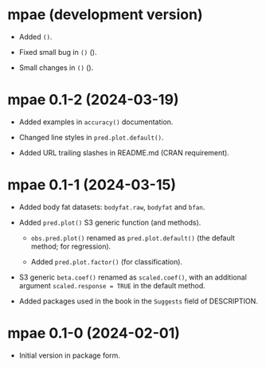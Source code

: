 # mpae (development version)

* Added `()`.

* Fixed small bug in `()`
  ().
  
* Small changes in `()`
  ().


# mpae 0.1-2 (2024-03-19)

* Added examples in `accuracy()` documentation.

* Changed line styles in `pred.plot.default()`.

* Added URL trailing slashes in README.md
  (CRAN requirement).


# mpae 0.1-1 (2024-03-15) 

* Added body fat datasets: `bodyfat.raw`, `bodyfat` and `bfan`.

* Added `pred.plot()` S3 generic function (and methods).

  - `obs.pred.plot()` renamed as `pred.plot.default()` 
     (the default method; for regression).

  -  Added `pred.plot.factor()` (for classification).

* S3 generic `beta.coef()` renamed as `scaled.coef()`, 
  with an additional argument `scaled.response = TRUE`
  in the default method.

* Added packages used in the book in the `Suggests` field of DESCRIPTION.


# mpae 0.1-0 (2024-02-01) 

* Initial version in package form.
  
